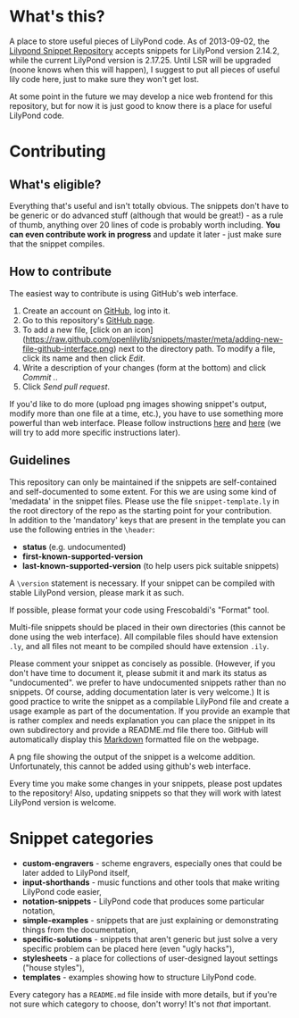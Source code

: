 What's this?
============

A place to store useful pieces of LilyPond code.
As of 2013-09-02, the
[Lilypond Snippet Repository](http://lsr.dsi.unimi.it/)
accepts snippets for LilyPond version 2.14.2,
while the current LilyPond version is 2.17.25.
Until LSR will be upgraded (noone knows when this will happen),
I suggest to put all pieces of useful lily code here,
just to make sure they won't get lost.

At some point in the future we may develop a nice web frontend for this repository,
but for now it is just good to know there is a place for useful LilyPond code.


Contributing
============

What's eligible?
----------------

Everything that's useful and isn't totally obvious.
The snippets don't have to be generic or do advanced stuff
(although that would be great!) - as a rule of thumb,
anything over 20 lines of code is probably worth including.
**You can even contribute work in progress** and update it later -
just make sure that the snippet compiles.

How to contribute
-----------------

The easiest way to contribute is using GitHub's web interface.

1. Create an account on [GitHub](http://github.com/), log into it.
2. Go to this repository's
[GitHub page](https://github.com/openlilylib/snippets).
3. To add a new file, [click on an icon]
(https://raw.github.com/openlilylib/snippets/master/meta/adding-new-file-github-interface.png)
next to the directory path.
To modify a file, click its name and then click _Edit_.
5. Write a description of your changes (form at the bottom)
and click _Commit .._
6. Click _Send pull request_.

If you'd like to do more (upload png images showing snippet's
output, modify more than one file at a time, etc.), you have to
use something more powerful than web interface.  Please follow
instructions [here](https://help.github.com/articles/set-up-git)
and [here](https://help.github.com/articles/fork-a-repo)
(we will try to add more specific instructions later).


Guidelines
----------

This repository can only be maintained if the snippets are self-contained
and self-documented to some extent. For this we are using some kind of
'medadata' in the snippet files.
Please use the file `snippet-template.ly` in the root directory of the repo
as the starting point for your contribution.  
In addition to the 'mandatory' keys that are present in the template you
can use the following entries in the `\header`:

- __status__ (e.g. undocumented)
- __first-known-supported-version__
- __last-known-supported-version__ (to help users pick suitable snippets)

A `\version` statement is necessary.  If your snippet can be
compiled with stable LilyPond version, please mark it as such.

If possible, please format your code using Frescobaldi's
"Format" tool.

Multi-file snippets should be placed in their own directories
(this cannot be done using the web interface).  All compilable
files should have extension `.ly`, and all files not meant
to be compiled should have extension `.ily`.

Please comment your snippet as concisely as possible.
(However, if you don't have time to document it, please submit it and
mark its status as "undocumented". we prefer to have undocumented snippets
rather than no snippets.  Of course, adding documentation later is very
welcome.)
It is good practice to write the snippet as a compilable LilyPond file and create a usage example as part of the documentation.
If you provide an example that is rather complex and needs explanation you can place the snippet in its own subdirectory and provide a README.md file there too.
GitHub will automatically display this [Markdown](http://en.wikipedia.org/wiki/Markdown) formatted file on the webpage.

A png file showing the output of the snippet is a welcome addition.
Unfortunately, this cannot be added using github's web interface.

Every time you make some changes in your snippets, please post
updates to the repository!  Also, updating snippets so that they
will work with latest LilyPond version is welcome.


Snippet categories
==================

* __custom-engravers__ - scheme engravers, especially ones
    that could be later added to LilyPond itself,
* __input-shorthands__ - music functions and other tools
    that make writing LilyPond code easier,
* __notation-snippets__ - LilyPond code that produces
    some particular notation,
* __simple-examples__ - snippets that are just explaining
    or demonstrating things from the documentation,
* __specific-solutions__ - snippets that aren't generic but just solve
    a very specific problem can be placed here (even "ugly hacks"),
* __stylesheets__ - a place for collections of user-designed
    layout settings ("house styles"),
* __templates__ - examples showing how to structure LilyPond code.

Every category has a `README.md` file inside with more details,
but if you're not sure which category to choose, don't worry!
It's not *that* important.


<!---
Later on, we may divide the snippets into 2 (or more)
"quality levels":
- official ones, showing Recommended LilyPond Practice,
- drafts, hacks etc. that were just written by someone
  and may be useful, but may also not be.

The policy would be to allow anyone to add anything to the "hacks",
but adding/changing official ones (or moving a draft to official ones)
would require some confirmation from someone else (not necessarily
a full review, but at least a quick look).
-->
